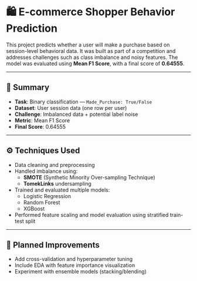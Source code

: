 # 🛍️ E-commerce Shopper Behavior Prediction

This project predicts whether a user will make a purchase based on session-level behavioral data. It was built as part of a competition and addresses challenges such as class imbalance and noisy features. The model was evaluated using **Mean F1 Score**, with a final score of **0.64555**.

---

## 📌 Summary

- **Task**: Binary classification — `Made_Purchase: True/False`
- **Dataset**: User session data (one row per user)
- **Challenge**: Imbalanced data + potential label noise
- **Metric**: Mean F1 Score
- **Final Score**: 0.64555

---

## ⚙️ Techniques Used

- Data cleaning and preprocessing
- Handled imbalance using:
  - **SMOTE** (Synthetic Minority Over-sampling Technique)
  - **TomekLinks** undersampling
- Trained and evaluated multiple models:
  - Logistic Regression
  - Random Forest
  - XGBoost
- Performed feature scaling and model evaluation using stratified train-test split

---

## 🚀 Planned Improvements

- Add cross-validation and hyperparameter tuning
- Include EDA with feature importance visualization
- Experiment with ensemble models (stacking/blending)
